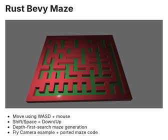 # Rust Bevy Maze

![Screenshot](screenshot.png)

- Move using WASD + mouse
- Shift/Space = Down/Up
- Depth-first-search maze generation
- Fly Camera example + ported maze code